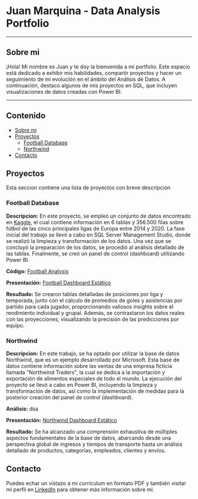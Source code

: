 # Juan Marquina - Data Analysis Portfolio 
---
## Sobre mi 
¡Hola! Mi nombre es Juan y te doy la bienvenida a mi portfolio. Este espacio está dedicado a exhibir mis habilidades, compartir proyectos y hacer un seguimiento de mi evolución en el ámbito del Análisis de Datos. A continuación, destaco algunos de mis proyectos en SQL, que incluyen visualizaciones de datos creadas con Power BI.

---

## Contenido
- [Sobre mi](#Sobre-mi)
- [Proyectos](#Proyectos)
    + [Football Database](#Football-Database)
    + [Northwind](#Northwind)
- [Contacto](#Contacto)

## Proyectos
Esta seccion contiene una lista de proyectos con breve descripcion

### Football Database

**Descripcion:** En este proyecto, se empleó un conjunto de datos encontrado en [Kaggle](https://www.kaggle.com/datasets/technika148/football-database/data), el cual contiene información en 6 tablas y 356.500 filas sobre fútbol de las cinco principales ligas de Europa entre 2014 y 2020. La fase inicial del trabajo se llevó a cabo en SQL Server Management Studio, donde se realizó la limpieza y transformación de los datos. Una vez que se concluyó la preparación de los datos, se procedió al análisis detallado de las tablas. Finalmente, se creó un panel de control (dashboard) utilizando Power BI.

**Código:** [Football Analysis](https://github.com/juanmarquina1/Data-Analysis-Portfolio/blob/main/Football%20Analysis.sql)

**Presentación:** [Football Dashboard Estático](https://github.com/juanmarquina1/Data-Analysis-Portfolio/blob/main/Football%20Dashboard%20Estatico.pdf)

**Resultado:** Se crearon tablas detalladas de posiciones por liga y temporada, junto con el cálculo de promedios de goles y asistencias por partido para cada jugador, proporcionando valiosos insights sobre el rendimiento individual y grupal. Además, se contrastaron los datos reales con las proyecciones, visualizando la precisión de las predicciones por equipo.


### Northwind 

**Descripcion:** En este trabajo, se ha optado por utilizar la base de datos Northwind, que es un ejemplo desarrollado por Microsoft. Esta base de datos contiene información sobre las ventas de una empresa ficticia llamada "Northwind Traders", la cual se dedica a la importación y exportación de alimentos especiales de todo el mundo. La ejecución del proyecto se llevó a cabo en Power BI, incluyendo la limpieza y transformación de datos, así como la implementación de medidas para la posterior creación del panel de control (dashboard).

**Análisis:** dsa

**Presentación:** [Northwind Dashboard Estático](https://github.com/juanmarquina1/Data-Analysis-Portfolio/blob/main/Northwind%20Dashboard%20Est%C3%A1tico.pdf)

**Resultado:** Se ha alcanzado una comprensión exhaustiva de múltiples aspectos fundamentales de la base de datos, abarcando desde una perspectiva global de ingresos y tiempos de transporte hasta un análisis detallado de productos, categorías, empleados, clientes y envíos.

## Contacto

Puedes echar un vistazo a mi currículum en formato PDF y también visitar mi perfil en [LinkedIn](https://www.linkedin.com/in/juan-marquina1) para obtener más información sobre mi.
